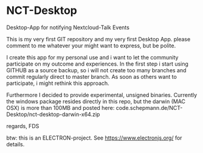 # NCT-Desktop
Desktop-App for notifying Nextcloud-Talk Events

This is my very first GIT repository and my very first Desktop App.
please comment to me whatever your might want to express, but be polite.

I create this app for my personal use and i want to let the community 
participate on my outcome and experiences. In the first step i start
using GITHUB as a source backup, so i will not create too many branches
and commit regularly direct to master branch. As soon as others want to
participate, i might rethink this approach.

Furthermore I decided to provide experimental, unsigned binaries. Currently
the windows package resides directly in this repo, but the darwin (MAC OSX)
is more than 100MB and posted here: code.schepmann.de/NCT-Desktop/nct-desktop-darwin-x64.zip

regards, FDS

btw: this is an ELECTRON-project. See https://www.electronjs.org/ for details.
